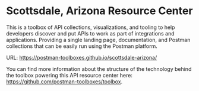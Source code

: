 # Scottsdale, Arizona Resource Center
This is a toolbox of API collections, visualizations, and tooling to help developers discover and put APIs to work as part of integrations and applications. Providing a single landing page, documentation, and Postman collections that can be easily run using the Postman platform.

URL: https://postman-toolboxes.github.io/scottsdale-arizona/

You can find more information about the structure of the technology behind the toolbox powering this API resource center here: https://github.com/postman-toolboxes/toolbox.
